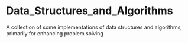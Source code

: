 # Data_Structures_and_Algorithms
A collection of some implementations of data structures and algorithms, primarily for enhancing problem solving
